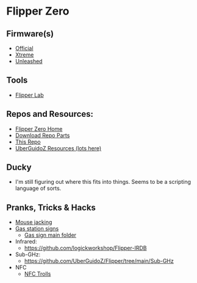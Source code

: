 # Flipper Zero

## Firmware(s)
- [Official](https://github.com/flipperdevices/flipperzero-firmware)
- [Xtreme](https://github.com/Flipper-XFW/Xtreme-Firmware)
- [Unleashed](https://github.com/DarkFlippers/unleashed-firmware)

## Tools
+ [Flipper Lab](https://lab.flipper.net/)

## Repos and Resources:
+ [Flipper Zero Home](https://flipperzero.one/)
+ [Download Repo Parts](https://uberguidoz.github.io/DownGit/)
+ [This Repo](https://github.com/brtonnies/fzero)
+ [UberGuidoZ Resources (lots here)](https://github.com/djsime1/awesome-flipperzero)

## Ducky
+ I'm still figuring out where this fits into things.  Seems to be a scripting language of sorts.

## Pranks, Tricks & Hacks
- [Mouse jacking](https://cyberprosolutions.net/cgi-sys/suspendedpage.cgi)
- [Gas station signs](https://github.com/UberGuidoZ/Flipper/tree/main/Sub-GHz%2FGas_Sign%2FGas_Alt_Files)
	- [Gas sign main folder](https://github.com/UberGuidoZ/Flipper/tree/main/Sub-GHz/Gas_Sign)
- Infrared:
	- https://github.com/logickworkshop/Flipper-IRDB
- Sub-GHz:
	- https://github.com/UberGuidoZ/Flipper/tree/main/Sub-GHz
- NFC
	- [NFC Trolls](https://github.com/w0lfzk1n/Flipper-Zero-NFC-Trolls)
